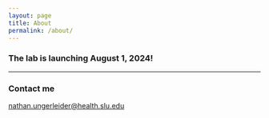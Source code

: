 ```yaml
---
layout: page
title: About
permalink: /about/
---
```


<h3>The lab is launching August 1, 2024!</h3>

***
### Contact me
nathan.ungerleider@health.slu.edu
